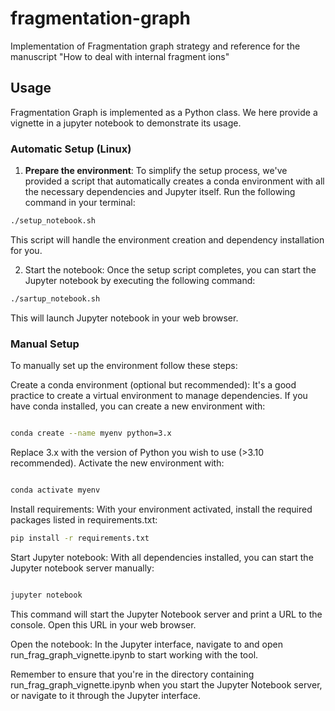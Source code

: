 # fragmentation-graph
Implementation of Fragmentation graph strategy and reference for the manuscript "How to deal with internal fragment ions"


## Usage 
Fragmentation Graph is implemented as a Python class. We here provide a vignette in a jupyter notebook to demonstrate its usage. 

### Automatic Setup (Linux)

1. **Prepare the environment**: To simplify the setup process, we've provided a script that automatically creates a conda environment with all the necessary dependencies and Jupyter itself. Run the following command in your terminal:

```bash
./setup_notebook.sh
```
This script will handle the environment creation and dependency installation for you.

2. Start the notebook: Once the setup script completes, you can start the Jupyter notebook by executing the following command:

```bash
./sartup_notebook.sh
```
This will launch Jupyter notebook in your web browser.

### Manual Setup

To manually set up the environment follow these steps:

Create a conda environment (optional but recommended): It's a good practice to create a virtual environment to manage dependencies. If you have conda installed, you can create a new environment 
with:

```bash

conda create --name myenv python=3.x

```

Replace 3.x with the version of Python you wish to use (>3.10 recommended). Activate the new environment with:

```bash

conda activate myenv

```

 Install requirements: With your environment activated, install the required packages listed in requirements.txt:

```bash
pip install -r requirements.txt

```

Start Jupyter notebook: With all dependencies installed, you can start the Jupyter notebook server manually:

```bash

jupyter notebook

```

This command will start the Jupyter Notebook server and print a URL to the console. Open this URL in your web browser.

Open the notebook: In the Jupyter interface, navigate to and open run_frag_graph_vignette.ipynb to start working with the tool.

Remember to ensure that you're in the directory containing run_frag_graph_vignette.ipynb when you start the Jupyter Notebook server, or navigate to it through the Jupyter interface.
